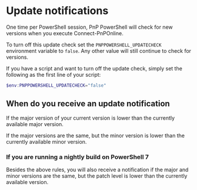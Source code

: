 # Update notifications
One time per PowerShell session, PnP PowerShell will check for new versions when you execute Connect-PnPOnline.

To turn off this update check set the `PNPPOWERSHELL_UPDATECHECK` environment variable to `false`. Any other value will still continue to check for versions. 

If you have a script and want to turn off the update check, simply set the following as the first line of your script:

```powershell
$env:PNPPOWERSHELL_UPDATECHECK="false"
```

## When do you receive an update notification

If the major version of your current version is lower than the currently available major version.

If the major versions are the same, but the minor version is lower than the currently available minor version.

### If you are running a nightly build on PowerShell 7

Besides the above rules, you will also receive a notification if the major and minor versions are the same, but the patch level is lower than the currently available version.